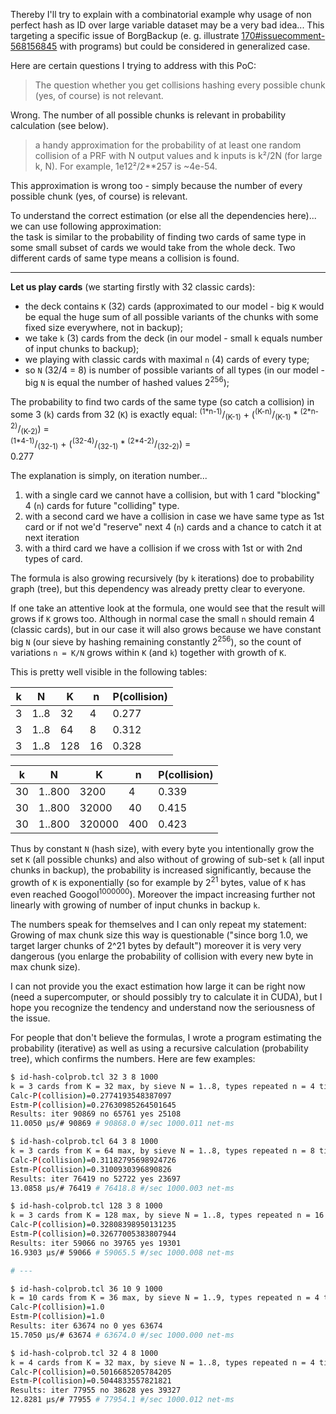 Thereby I'll try to explain with a combinatorial example why usage of non perfect hash as ID over large variable dataset may be a very bad idea...
This targeting a specific issue of BorgBackup (e. g. illustrate [170#issuecomment-568156845](https://github.com/borgbackup/borg/issues/170#issuecomment-568156845) with programs)
but could be considered in generalized case.

Here are certain questions I trying to address with this PoC:

> The question whether you get collisions hashing every possible chunk (yes, of course) is not relevant.

Wrong. The number of all possible chunks is relevant in probability calculation (see below).

> a handy approximation for the probability of at least one random collision of a PRF with N output values and k inputs is k²/2N (for large k, N). For example, 1e12²/2**257 is ~4e-54.

This approximation is wrong too - simply because the number of every possible chunk (yes, of course) is relevant.

To understand the correct estimation (or else all the dependencies here)... we can use following approximation:<br/>
the task is similar to the probability of finding two cards of same type in some small subset of cards we would take from the whole deck. Two different cards of same type means a collision is found.

---

**Let us play cards** (we starting firstly with 32 classic cards):

- the deck contains `K` (32) cards (approximated to our model - big `K` would be equal the huge sum of all possible variants of the chunks with some fixed size everywhere, not in backup);
- we take `k` (3) cards from the deck (in our model - small `k` equals number of input chunks to backup);
- we playing with classic cards with maximal `n` (4) cards of every type;
- so `N` (32/4 = 8) is number of possible variants of all types (in our model - big `N` is equal the number of hashed values 2<sup>256</sup>);

The probability to find two cards of the same type (so catch a collision) in some 3 (`k`) cards from 32 (`K`) is exactly equal:
<sup>(1\*n-1)</sup>/<sub>(K-1)</sub> + (<sup>(K-n)</sup>/<sub>(K-1)</sub> \* <sup>(2\*n-2)</sup>/<sub>(K-2)</sub>) = </br>
<sup>(1\*4-1)</sup>/<sub>(32-1)</sub> + (<sup>(32-4)</sup>/<sub>(32-1)</sub> \* <sup>(2\*4-2)</sup>/<sub>(32-2)</sub>) = </br>
0.277

The explanation is simply, on iteration number...
1. with a single card we cannot have a collision, but with 1 card "blocking" 4 (`n`) cards for future "colliding" type.
2. with a second card we have a collision in case we have same type as 1st card or if not we'd "reserve" next 4 (`n`) cards and a chance to catch it at next iteration
3. with a third card we have a collision if we cross with 1st or with 2nd types of card.

The formula is also growing recursively (by `k` iterations) doe to probability graph (tree), but this dependency was already pretty clear to everyone.

If one take an attentive look at the formula, one would see that the result will grows if `K` grows too.
Although in normal case the small `n` should remain 4 (classic cards), but in our case it will also grows because we have constant big `N` (our sieve by hashing remaining constantly 2<sup>256</sup>), so the count of variations `n = K/N` grows within `K` (and `k`) together with growth of `K`.

This is pretty well visible in the following tables:

k | N    | K   | n  | P(collision)
--|------|-----|----|----------------
3 | 1..8 | 32  | 4  | 0.277
3 | 1..8 | 64  | 8  | 0.312
3 | 1..8 | 128 | 16 | 0.328

k  | N      | K      | n   | P(collision)
---|--------|--------|-----|----------------
30 | 1..800 | 3200   | 4   | 0.339
30 | 1..800 | 32000  | 40  | 0.415
30 | 1..800 | 320000 | 400 | 0.423

Thus by constant `N` (hash size), with every byte you intentionally grow the set `K` (all possible chunks) and also without of growing of sub-set `k` (all input chunks in backup), the probability is increased significantly, because the growth of `K` is exponentially (so for example by 2<sup>21</sup> bytes, value of `K` has even reached Googol<sup>1000000</sup>).
Moreover the impact increasing further not linearly with growing of number of input chunks in backup `k`.

The numbers speak for themselves and I can only repeat my statement:<br/>
Growing of max chunk size this way is questionable ("since borg 1.0, we target larger chunks of 2^21 bytes by default") moreover it is very very dangerous (you enlarge the probability of collision with every new byte in max chunk size).

I can not provide you the exact estimation how large it can be right now (need a supercomputer, or should possibly try to calculate it in CUDA), but I hope you recognize the tendency and understand now the seriousness of the issue.

For people that don't believe the formulas, I wrote a program estimating the probability (iterative) as well as using a recursive calculation (probability tree), which confirms the numbers.
Here are few examples:
```bash
$ id-hash-colprob.tcl 32 3 8 1000
k = 3 cards from K = 32 max, by sieve N = 1..8, types repeated n = 4 times:
Calc-P(collision)=0.2774193548387097
Estm-P(collision)=0.27630985264501645
Results: iter 90869 no 65761 yes 25108
11.0050 µs/# 90869 # 90868.0 #/sec 1000.011 net-ms

$ id-hash-colprob.tcl 64 3 8 1000
k = 3 cards from K = 64 max, by sieve N = 1..8, types repeated n = 8 times:
Calc-P(collision)=0.31182795698924726
Estm-P(collision)=0.3100930396890826
Results: iter 76419 no 52722 yes 23697
13.0858 µs/# 76419 # 76418.8 #/sec 1000.003 net-ms

$ id-hash-colprob.tcl 128 3 8 1000
k = 3 cards from K = 128 max, by sieve N = 1..8, types repeated n = 16 times:
Calc-P(collision)=0.32808398950131235
Estm-P(collision)=0.32677005383807944
Results: iter 59066 no 39765 yes 19301
16.9303 µs/# 59066 # 59065.5 #/sec 1000.008 net-ms

# ---

$ id-hash-colprob.tcl 36 10 9 1000
k = 10 cards from K = 36 max, by sieve N = 1..9, types repeated n = 4 times:
Calc-P(collision)=1.0
Estm-P(collision)=1.0
Results: iter 63674 no 0 yes 63674
15.7050 µs/# 63674 # 63674.0 #/sec 1000.000 net-ms

$ id-hash-colprob.tcl 32 4 8 1000
k = 4 cards from K = 32 max, by sieve N = 1..8, types repeated n = 4 times:
Calc-P(collision)=0.5016685205784205
Estm-P(collision)=0.5044833557821821
Results: iter 77955 no 38628 yes 39327
12.8281 µs/# 77955 # 77954.1 #/sec 1000.012 net-ms
```

